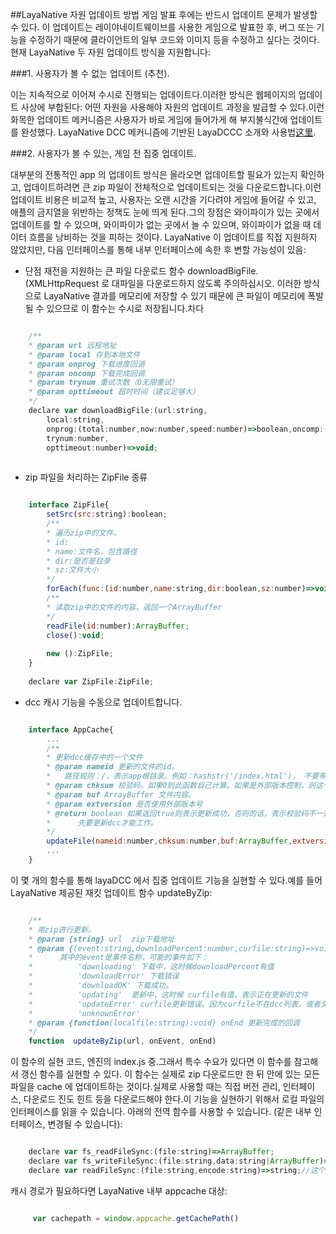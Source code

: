 ##LayaNative 자원 업데이트 방법
게임 발표 후에는 반드시 업데이트 문제가 발생할 수 있다. 이 업데이트는 레이야네이트웨이브를 사용한 게임으로 발표한 후, 버그 또는 기능을 수정하기 때문에 클라이언트의 일부 코드와 이미지 등을 수정하고 싶다는 것이다.
현재 LayaNative 두 자원 업데이트 방식을 지원합니다:

###1. 사용자가 볼 수 없는 업데이트 (추천).

이는 지속적으로 이어져 수시로 진행되는 업데이트다.이러한 방식은 웹페이지의 업데이트 사상에 부합된다: 어떤 자원을 사용해야 자원의 업데이트 과정을 발급할 수 있다.이런 화목한 업데이트 메커니즘은 사용자가 바로 게임에 들어가게 해 부지불식간에 업데이트를 완성했다.
LayaNative DCC 메커니즘에 기반된 LayaDCCC 소개와 사용법[这里](http://localhost/LayaAir2_Auto/%3C/p%3E%3Cp%3Ehttps://ldc.layabox.com/doc2/?nav=zh-as-6-2-0).

###2. 사용자가 볼 수 있는, 게임 전 집중 업데이트.

대부분의 전통적인 app 의 업데이트 방식은 올라오면 업데이트할 필요가 있는지 확인하고, 업데이트하려면 큰 zip 파일이 전체적으로 업데이트되는 것을 다운로드합니다.이런 업데이트 비용은 비교적 높고, 사용자는 오랜 시간을 기다려야 게임에 들어갈 수 있고, 애플의 금지열을 위반하는 정책도 눈에 띄게 된다.그의 장점은 와이파이가 있는 곳에서 업데이트를 할 수 있으며, 와이파이가 없는 곳에서 놀 수 있으며, 와이파이가 없을 때 데이터 흐름을 낭비하는 것을 피하는 것이다.
LayaNative 이 업데이트를 직접 지원하지 않았지만, 다음 인터페이스를 통해 내부 인터페이스에 속한 후 변할 가능성이 있음:
* 단점 재전을 지원하는 큰 파일 다운로드 함수 downloadBigFile.(XMLHttpRequest 로 대파일을 다운로드하지 않도록 주의하십시오. 이러한 방식으로 LayaNative 결과를 메모리에 저장할 수 있기 때문에 큰 파일이 메모리에 폭발될 수 있으므로 이 함수는 수시로 저장됩니다.차다


```javascript

    /**
    * @param url 远程地址
    * @param local 存到本地文件
    * @param onprog 下载进度回调
    * @param oncomp 下载完成回调
    * @param trynum 重试次数（0无限重试） 
    * @param opttimeout 超时时间（建议足够大）
    */
    declare var downloadBigFile:(url:string,
        local:string,
        onprog:(total:number,now:number,speed:number)=>boolean,oncomp:(curlret:number, httpret:number)=>void,
        trynum:number,
        opttimeout:number)=>void;
    
```

* zip 파일을 처리하는 ZipFile 종류


```javascript

    interface ZipFile{
        setSrc(src:string):boolean;
        /**
        * 遍历zip中的文件。
        * id:
        * name:文件名，包含路径
        * dir:是否是目录
        * sz:文件大小
        */
        forEach(func:(id:number,name:string,dir:boolean,sz:number)=>void):void;
        /**
        * 读取zip中的文件的内容，返回一个ArrayBuffer
        */
        readFile(id:number):ArrayBuffer;
        close():void;
        
        new ():ZipFile;
    }
    
    declare var ZipFile:ZipFile;    
```

* dcc 캐시 기능을 수동으로 업데이트합니다.


```javascript

    interface AppCache{
        ...
        /**
        * 更新dcc缓存中的一个文件
        * @param nameid 更新的文件的id。
        *   路径规则：/，表示app根目录。例如：hashstr('/index.html')， 不要带参数，如果带参数的话-- hashstr('/aa/bb.html?ff=2') 会导致谁也找不到这个文件
        * @param chksum 校验码，如果0则此函数自己计算。如果是外部版本控制，则这个是hashstr后的版本号。
        * @param buf ArrayBuffer 文件内容。
        * @param extversion 是否使用外部版本号
        * @return boolean 如果返回true则表示更新成功，否则的话，表示校验码不一致，即
        *      先要更新dcc才能工作。
        */
        updateFile(nameid:number,chksum:number,buf:ArrayBuffer,extversion:boolean):boolean;        
        ...
    }
```


이 몇 개의 함수를 통해 layaDCC 에서 집중 업데이트 기능을 실현할 수 있다.예를 들어 LayaNative 제공된 재킷 업데이트 함수 updateByZip:

    


```javascript

    /**
    * 用zip进行更新。
    * @param {string} url  zip下载地址
    * @param {(event:string,downloadPercent:number,curfile:string)=>void} onEvent  事件的回调。
    *      其中的event是事件名称，可能的事件如下：
    *          'downloading' 下载中，这时候downloadPercent有值
    *          'downloadError' 下载错误
    *          'downloadOK' 下载成功。
    *          'updating'  更新中，这时候 curfile有值，表示正在更新的文件
    *          'updateError' curfile更新错误。因为curfile不在dcc列表，或者文件内容与dcc内容不一致。少量更新错误可以忽略，因为在实际使用的时候还是会下载
    *          'unknownError' 
    * @param {function(localfile:string):void} onEnd 更新完成的回调
    */
    function  updateByZip(url, onEvent, onEnd)
```

이 함수의 실현 코드, 엔진의 index.js 중.그래서 특수 수요가 있다면 이 함수를 참고해서 갱신 함수를 실현할 수 있다.
이 함수는 실제로 zip 다운로드만 한 뒤 안에 있는 모든 파일을 cache 에 업데이트하는 것이다.실제로 사용할 때는 직접 버전 관리, 인터페이스, 다운로드 진도 힌트 등을 다운로드해야 한다.이 기능을 실현하기 위해서 로컬 파일의 인터페이스를 읽을 수 있습니다. 아래의 전역 함수를 사용할 수 있습니다. (같은 내부 인터페이스, 변경될 수 있습니다):

    


```javascript

    declare var fs_readFileSync:(file:string)=>ArrayBuffer;    
    declare var fs_writeFileSync:(file:string,data:string|ArrayBuffer)=>boolean;
    declare var readFileSync:(file:string,encode:string)=>string;//这个直接返回字符串。
```
캐시 경로가 필요하다면 LayaNative 내부 appcache 대상:

    


```javascript

     var cachepath = window.appcache.getCachePath()
```


